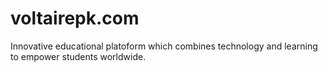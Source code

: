 # voltairepk.com
Innovative educational platoform which combines technology and learning to empower students worldwide.
